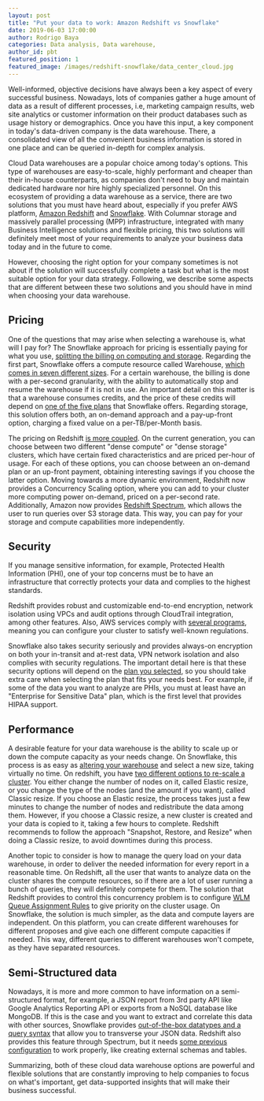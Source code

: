 ```yaml
---
layout: post
title: "Put your data to work: Amazon Redshift vs Snowflake"
date: 2019-06-03 17:00:00
author: Rodrigo Baya
categories: Data analysis, Data warehouse, 
author_id: pbt
featured_position: 1
featured_image: /images/redshift-snowflake/data_center_cloud.jpg
---
```


Well-informed, objective decisions have always been a key aspect of every successful business.
Nowadays, lots of companies gather a huge amount of data as a result of different processes, i.e, marketing campaign results, web site analytics or customer information on their product databases such as usage history or demographics.
Once you have this input, a key component in today's data-driven company is the data warehouse.
There, a consolidated view of all the convenient business information is stored in one place and can be queried in-depth for complex analysis.

Cloud Data warehouses are a popular choice among today's options. 
This type of warehouses are easy-to-scale, highly performant and cheaper than their in-house counterparts, as companies don't need to buy and maintain dedicated hardware nor hire highly specialized personnel.
On this ecosystem of providing a data warehouse as a service, there are two solutions that you must have heard about, especially if you prefer AWS platform, [Amazon Redshift](https://aws.amazon.com/redshift/) and [Snowflake](https://www.snowflake.com/). 
With Columnar storage and massively parallel processing (MPP) infrastructure, integrated with many Business Intelligence solutions and flexible pricing, this two solutions will definitely meet most of your requirements to analyze your business data today and in the future to come.

However, choosing the right option for your company sometimes is not about if the solution will successfully complete a task but what is the most suitable option for your data strategy.
Following, we describe some aspects that are different between these two solutions and you should have in mind when choosing your data warehouse.

## Pricing

One of the questions that may arise when selecting a warehouse is, what will I pay for?
The Snowflake approach for pricing is essentially paying for what you use, [splitting the billing on computing and storage](https://www.snowflake.com/pricing/).
Regarding the first part, Snowflake offers a compute resource called Warehouse, [which comes in seven different sizes](https://docs.snowflake.net/manuals/user-guide/warehouses-overview.html#warehouse-size).
For a certain warehouse, the billing is done with a per-second granularity, with the ability to automatically stop and resume the warehouse if it is not in use.
An important detail on this matter is that a warehouse consumes credits, and the price of these credits will depend on [one of the five plans](https://www.snowflake.com/pricing/) that Snowflake offers.
Regarding storage, this solution offers both, an on-demand approach and a pay-up-front option, charging a fixed value on a per-TB/per-Month basis.

The pricing on Redshift [is more coupled](https://aws.amazon.com/redshift/pricing/).
On the current generation, you can choose between two different "dense compute" or "dense storage" clusters, which have certain fixed characteristics and are priced per-hour of usage.
For each of these options, you can choose between an on-demand plan or an up-front payment, obtaining interesting savings if you choose the latter option.
Moving towards a more dynamic environment, Redshift now provides a Concurrency Scaling option, where you can add to your cluster more computing power on-demand, priced on a per-second rate.
Additionally, Amazon now provides [Redshift Spectrum](https://aws.amazon.com/blogs/big-data/amazon-redshift-spectrum-extends-data-warehousing-out-to-exabytes-no-loading-required/), which allows the user to run queries over S3 storage data.
This way, you can pay for your storage and compute capabilities more independently.

## Security

If you manage sensitive information, for example, Protected Health Information (PHI), one of your top concerns must be to have an infrastructure that correctly protects your data and complies to the highest standards.

Redshift provides robust and customizable end-to-end encryption, network isolation using VPCs and audit options through CloudTrail integration, among other features.
Also, AWS services comply with [several programs](https://aws.amazon.com/compliance/programs/), meaning you can configure your cluster to satisfy well-known regulations.

Snowflake also takes security seriously and provides always-on encryption on both your in-transit and at-rest data, VPN network isolation and also complies with security regulations. 
The important detail here is that these security options will depend on the [plan you selected](https://www.snowflake.com/pricing/), so you should take extra care when selecting the plan that fits your needs best.
For example, if some of the data you want to analyze are PHIs, you must at least have an "Enterprise for Sensitive Data" plan, which is the first level that provides HIPAA support.

## Performance

A desirable feature for your data warehouse is the ability to scale up or down the compute capacity as your needs change.
On Snowflake, this process is as easy as [altering your warehouse](https://docs.snowflake.net/manuals/user-guide/warehouses-tasks.html#resizing-a-warehouse) and select a new size, taking virtually no time.
On redshift, you have [two different options to re-scale a cluster](https://docs.aws.amazon.com/redshift/latest/mgmt/rs-resize-tutorial.html).
You either change the number of nodes on it, called Elastic resize, or you change the type of the nodes (and the amount if you want), called Classic resize.
If you choose an Elastic resize, the process takes just a few minutes to change the number of nodes and redistribute the data among them.
However, if you choose a Classic resize, a new cluster is created and your data is copied to it, taking a few hours to complete.
Redshift recommends to follow the approach "Snapshot, Restore, and Resize" when doing a Classic resize, to avoid downtimes during this process.

Another topic to consider is how to manage the query load on your data warehouse, in order to deliver the needed information for every report in a reasonable time.
On Redshift, all the user that wants to analyze data on the cluster shares the compute resources, so if there are a lot of user running a bunch of queries, they will definitely compete for them.
The solution that Redshift provides to control this concurrency problem is to configure [WLM Queue Assignment Rules](https://docs.aws.amazon.com/redshift/latest/dg/cm-c-wlm-queue-assignment-rules.html) to give priority on the cluster usage.
On Snowflake, the solution is much simpler, as the data and compute layers are independent.
On this platform, you can create different warehouses for different proposes and give each one different compute capacities if needed. This way, different queries to different warehouses won't compete, as they have separated resources.

## Semi-Structured data

Nowadays, it is more and more common to have information on a semi-structured format, for example, a JSON report from 3rd party API like Google Analytics Reporting API or exports from a NoSQL database like MongoDB.
If this is the case and you want to extract and correlate this data with other sources, Snowflake provides [out-of-the-box datatypes and a query syntax](https://docs.snowflake.net/manuals/sql-reference/data-types-semistructured.html) that allow you to transverse your JSON data.
Redshift also provides this feature through Spectrum, but it needs [some previous configuration](https://docs.aws.amazon.com/redshift/latest/dg/c-getting-started-using-spectrum.html) to work properly, like creating external schemas and tables.


Summarizing, both of these cloud data warehouse options are powerful and flexible solutions that are constantly improving to help companies to focus on what's important, get data-supported insights that will make their business successful.